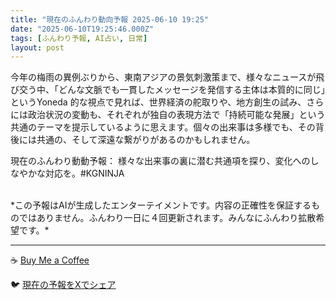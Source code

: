 ```yaml
---
title: "現在のふんわり動向予報 2025-06-10 19:25"
date: "2025-06-10T19:25:46.000Z"
tags: [ふんわり予報, AI占い, 日常]
layout: post
---
```


今年の梅雨の異例ぶりから、東南アジアの景気刺激策まで、様々なニュースが飛び交う中、「どんな文脈でも一貫したメッセージを発信する主体は本質的に同じ」というYoneda 的な視点で見れば、世界経済の舵取りや、地方創生の試み、さらには政治状況の変動も、それぞれが独自の表現方法で「持続可能な発展」という共通のテーマを提示しているように思えます。個々の出来事は多様でも、その背後には共通の、そして深遠な繋がりがあるのかもしれません。

現在のふんわり動動予報：
様々な出来事の裏に潜む共通項を探り、変化へのしなやかな対応を。#KGNINJA

<br>
*この予報はAIが生成したエンターテイメントです。内容の正確性を保証するものではありません。ふんわり一日に４回更新されます。みんなにふんわり拡散希望です。*

---
☕️ [Buy Me a Coffee](https://www.buymeacoffee.com/kgninja)

🐦 [現在の予報をXでシェア](https://twitter.com/intent/tweet?text=%E7%8F%BE%E5%9C%A8%E3%81%AE%E3%81%B5%E3%82%93%E3%82%8F%E3%82%8A%E4%BA%88%E5%A0%B1%3A%20%E3%80%8C%E4%BB%8A%E5%B9%B4%E3%81%AE%E6%A2%85%E9%9B%A8%E3%81%AE%E7%95%B0%E4%BE%8B%E3%81%B6%E3%82%8A%E3%81%8B%E3%82%89%E3%80%81%E6%9D%B1%E5%8D%97%E3%82%A2%E3%82%B8%E3%82%A2%E3%81%AE%E6%99%AF%E6%B0%97%E5%88%BA%E6%BF%80%E7%AD%96%E3%81%BE%E3%81%A7%E3%80%81%E6%A7%98%E3%80%85%E3%81%AA%E3%83%8B%E3%83%A5%E3%83%BC%E3%82%B9%E3%81%8C%E9%A3%9B%E3%81%B3%E4%BA%A4%E3%81%86%E4%B8%AD%E3%80%81%E3%80%8C%E3%81%A9%E3%82%93%E3%81%AA%E6%96%87%E8%84%88%E3%81%A7%E3%82%82%E4%B8%80%E8%B2%AB%E3%81%97%E3%81%9F%E3%83%A1%E3%83%83%E3%82%BB%E3%83%BC%E3%82%B8%E3%82%92%E7%99%BA%E4%BF%A1%E3%81%99%E3%82%8B%E4%B8%BB%E4%BD%93%E3%81%AF%E6%9C%AC%E8%B3%AA%E7%9A%84%E3%81%AB%E5%90%8C%E3%81%98%E3%80%8D%E3%81%A8%E3%81%84%E3%81%86Yoneda%20%E7%9A%84%E3%81%AA%E8%A6%96%E7%82%B9%E3%81%A7%E8%A6%8B%E3%82%8C%E3%81%B0%E3%80%81%E4%B8%96%E7%95%8C%E7%B5%8C%E6%B8%88%E3%81%AE...%E3%80%8D%23KGNINJA%20%E7%B6%9A%E3%81%8D%E3%81%AF%E3%83%96%E3%83%AD%E3%82%B0%E3%81%A7%EF%BC%81%F0%9F%91%87&url=https%3A%2F%2Fkg-ninja.github.io%2FFunwariyoso%2F)
